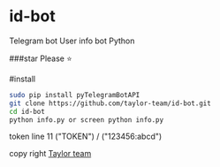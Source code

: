 # id-bot
Telegram bot User info bot  Python 

###star Please :star:

#install

```sh
sudo pip install pyTelegramBotAPI
git clone https://github.com/taylor-team/id-bot.git
cd id-bot
python info.py or screen python info.py
```

token line 11  ("TOKEN")   /  ("123456:abcd")

copy right [Taylor team](https://github.com/taylor-team)

